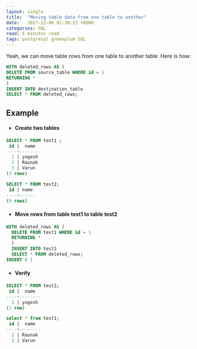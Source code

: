 ```yaml
---
layout: single
title:  "Moving table data from one table to another"
date:   2017-12-06 01:30:13 +0800
categories: SQL
read: 5 minutes read
tags: postgresql greenplum SQL
---
```



Yeah, we can move table rows from one table to another table. Here is how:

```sql
WITH deleted_rows AS (
DELETE FROM source_table WHERE id = 1
RETURNING *
)
INSERT INTO destination_table
SELECT * FROM deleted_rows;
```

## Example
+ #### Create two tables

```sql
SELECT * FROM test1 ;
 id |  name
----+--------
  1 | yogesh
  2 | Raunak
  3 | Varun
(3 rows)

SELECT * FROM test2;
 id | name
----+------
(0 rows)
```

+ #### Move rows from table test1 to table test2


```sql
WITH deleted_rows AS (
  DELETE FROM test1 WHERE id = 1
  RETURNING *
  )
  INSERT INTO test2
  SELECT * FROM deleted_rows;
INSERT 0 1
```

+ #### Verify

```sql
SELECT * FROM test2;
 id |  name
----+--------
  1 | yogesh
(1 row)

select * from test1;
 id |  name
----+--------
  2 | Raunak
  3 | Varun
 ```
